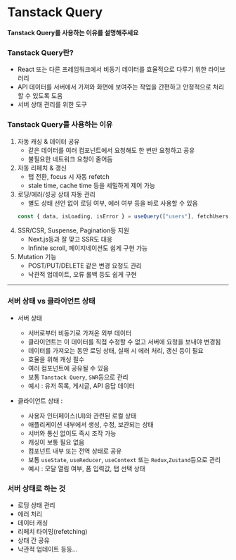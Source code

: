 # Tanstack Query

**Tanstack Query를 사용하는 이유를 설명해주세요**

### Tanstack Query란?

- React 또는 다른 프레임워크에서 비동기 데이터를 효율적으로 다루기 위한 라이브러리
- API 데이터를 서버에서 가져와 화면에 보여주는 작업을 간편하고 안정적으로 처리할 수 있도록 도움
- 서버 상태 관리를 위한 도구

### Tanstack Query를 사용하는 이유

1. 자동 캐싱 & 데이터 공유
   - 같은 데이터를 여러 컴포넌트에서 요청해도 한 번만 요청하고 공유
   - 불필요한 네트워크 요청이 줄어듬
2. 자동 리페치 & 갱신
   - 탭 전환, focus 시 자동 refetch
   - stale time, cache time 등을 세밀하게 제어 가능
3. 로딩/에러/성공 상태 자동 관리
   - 별도 상태 선언 없이 로딩 여부, 에러 여부 등을 바로 사용할 수 있음
   ```javascript
   const { data, isLoading, isError } = useQuery(["users"], fetchUsers);
   ```
4. SSR/CSR, Suspense, Pagination등 지원
   - Next.js등과 잘 맞고 SSR도 대응
   - Infinite scroll, 페이지네이션도 쉽게 구현 가능
5. Mutation 기능
   - POST/PUT/DELETE 같은 변경 요청도 관리
   - 낙관적 업데이트, 오류 롤백 등도 쉽게 구현

---

### 서버 상태 vs 클라이언트 상태

- 서버 상태

  - 서버로부터 비동기로 가져온 외부 데이터
  - 클라이언트는 이 데이터를 직접 수정할 수 없고 서버에 요청을 보내야 변경됨
  - 데이터를 가져오는 동안 로딩 상태, 실패 시 에러 처리, 갱신 등이 필요
  - 효율을 위해 캐싱 필수
  - 여러 컴포넌트에 공유될 수 있음
  - 보통 `Tanstack Query`, `SWR`등으로 관리
  - 예시 : 유저 목록, 게시글, API 응답 데이터

- 클라이언트 상태 :
  - 사용자 인터페이스(UI)와 관련된 로컬 상태
  - 애플리케이션 내부에서 생성, 수정, 보관되는 상태
  - 서버와 통신 없이도 즉시 조작 가능
  - 캐싱이 보통 필요 없음
  - 컴포넌트 내부 또는 전역 상태로 공유
  - 보통 `useState`, `useReducer`, `useContext` 또는 `Redux`,`Zustand`등으로 관리
  - 예시 : 모달 열림 여부, 폼 입력값, 탭 선택 상태

### 서버 상태로 하는 것

- 로딩 상태 관리
- 에러 처리
- 데이터 캐싱
- 리페치 타이밍(refetching)
- 상태 간 공유
- 낙관적 업데이트 등등...
